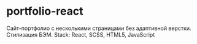 # portfolio-react
Сайт-портфолио с несколькими страницами без адаптивной верстки. Стилизация БЭМ. Stack: React, SCSS, HTML5, JavaScript
